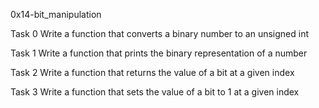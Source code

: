0x14-bit_manipulation

Task 0 Write a function that converts a binary number to an unsigned int

Task 1 Write a function that prints the binary representation of a number

Task 2 Write a function that returns the value of a bit at a given index

Task 3 Write a function that sets the value of a bit to 1 at a given index


